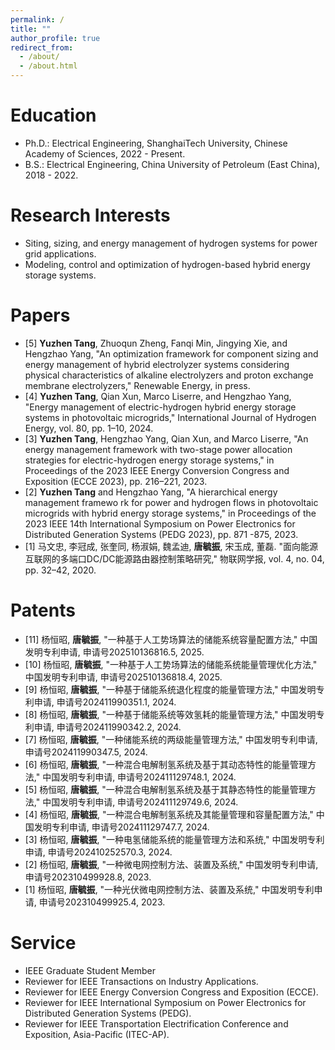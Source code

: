 ```yaml
---
permalink: /
title: ""
author_profile: true
redirect_from: 
  - /about/
  - /about.html
---
```


# Education
- Ph.D.: Electrical Engineering, ShanghaiTech University, Chinese Academy of Sciences, 2022 - Present.
- B.S.: Electrical Engineering, China University of Petroleum (East China), 2018 - 2022.

# Research Interests
- Siting, sizing, and energy management of hydrogen systems for power grid applications.
- Modeling, control and optimization of hydrogen-based hybrid energy storage systems.

# Papers
- [5] **Yuzhen Tang**, Zhuoqun Zheng, Fanqi Min, Jingying Xie, and Hengzhao Yang, "An optimization framework for component sizing and energy management of hybrid electrolyzer systems considering physical characteristics of alkaline electrolyzers and proton exchange membrane electrolyzers," Renewable Energy, in press.
- [4] **Yuzhen Tang**, Qian Xun, Marco Liserre, and Hengzhao Yang, "Energy management of electric-hydrogen hybrid energy storage systems in photovoltaic microgrids," International Journal of Hydrogen Energy, vol. 80, pp. 1–10, 2024.
- [3] **Yuzhen Tang**, Hengzhao Yang, Qian Xun, and Marco Liserre, "An energy management framework with  two-stage power allocation strategies for electric-hydrogen energy storage systems," in Proceedings of the 2023  IEEE Energy Conversion Congress and Exposition (ECCE 2023), pp. 216–221, 2023.
- [2] **Yuzhen Tang** and Hengzhao Yang, "A hierarchical energy management framewo rk for power  and hydrogen flows in photovoltaic microgrids with hybrid energy storage systems," in  Proceedings of the 2023 IEEE 14th International Symposium on Power Electronics for  Distributed Generation Systems (PEDG 2023), pp. 871 -875, 2023.
- [1] 马文忠, 李冠成, 张奎同, 杨淑娟, 魏孟迪, **唐毓振**, 宋玉成, 董磊. "面向能源互联网的多端口DC/DC能源路由器控制策略研究," 物联网学报, vol. 4, no. 04, pp. 32–42, 2020.

# Patents
- [11] 杨恒昭, **唐毓振**, "一种基于人工势场算法的储能系统容量配置方法," 中国发明专利申请, 申请号202510136816.5, 2025.
- [10] 杨恒昭, **唐毓振**, "一种基于人工势场算法的储能系统能量管理优化方法," 中国发明专利申请, 申请号202510136818.4, 2025.
- [9] 杨恒昭, **唐毓振**, "一种基于储能系统退化程度的能量管理方法," 中国发明专利申请, 申请号202411990351.1, 2024.
- [8] 杨恒昭, **唐毓振**, "一种基于储能系统等效氢耗的能量管理方法," 中国发明专利申请, 申请号202411990342.2, 2024.
- [7] 杨恒昭, **唐毓振**, "一种储能系统的两级能量管理方法," 中国发明专利申请, 申请号202411990347.5, 2024.
- [6] 杨恒昭, **唐毓振**, "一种混合电解制氢系统及基于其动态特性的能量管理方法," 中国发明专利申请, 申请号202411129748.1, 2024.
- [5] 杨恒昭, **唐毓振**, "一种混合电解制氢系统及基于其静态特性的能量管理方法," 中国发明专利申请, 申请号202411129749.6, 2024.
- [4] 杨恒昭, **唐毓振**, "一种混合电解制氢系统及其能量管理和容量配置方法," 中国发明专利申请, 申请号202411129747.7, 2024.
- [3] 杨恒昭, **唐毓振**, "一种电氢储能系统的能量管理方法和系统," 中国发明专利申请, 申请号202410252570.3, 2024.
- [2] 杨恒昭, **唐毓振**, "一种微电网控制方法、装置及系统," 中国发明专利申请, 申请号202310499928.8, 2023.
- [1] 杨恒昭, **唐毓振**, "一种光伏微电网控制方法、装置及系统," 中国发明专利申请, 申请号202310499925.4, 2023.

# Service
- IEEE Graduate Student Member
- Reviewer for IEEE Transactions on Industry Applications.
- Reviewer for IEEE Energy Conversion Congress and Exposition (ECCE).
- Reviewer for IEEE International Symposium on Power Electronics for Distributed Generation Systems (PEDG).
- Reviewer for IEEE Transportation Electrification Conference and Exposition, Asia-Pacific (ITEC-AP).
